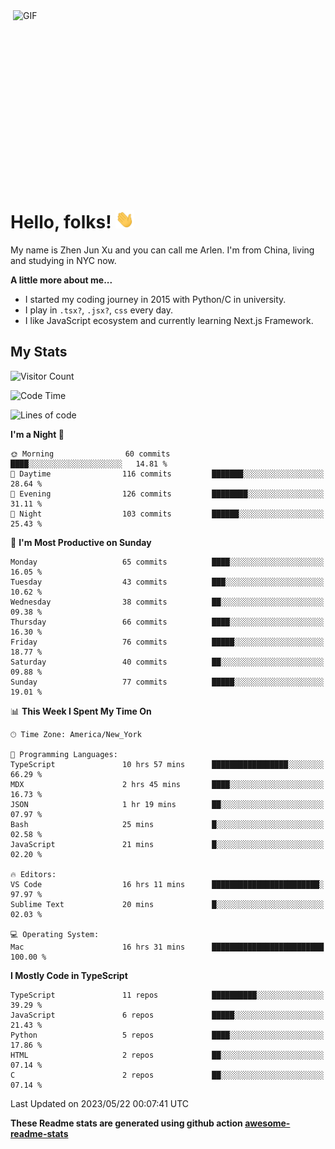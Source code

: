 <img align="right" alt="GIF" src="https://media.giphy.com/media/xUA7bdpLxQhsSQdyog/giphy.gif" width="500" height="320" />

# Hello, folks! <img src="https://raw.githubusercontent.com/arlenxuzj/arlenxuzj/master/assets/wave.gif" width="30px">

My name is Zhen Jun Xu and you can call me Arlen. I'm from China, living and studying in NYC now.

**A little more about me...**

 - I started my coding journey in 2015 with Python/C in university.
 - I play in `.tsx?`, `.jsx?`, `css` every day.
 - I like JavaScript ecosystem and currently learning Next.js Framework.

## My Stats

![Visitor Count](https://komarev.com/ghpvc/?username=arlenxuzj&color=blue&label=Profile+Views)

<!--START_SECTION:waka-->
![Code Time](http://img.shields.io/badge/Code%20Time-3%2C239%20hrs%2033%20mins-blue)

![Lines of code](https://img.shields.io/badge/From%20Hello%20World%20I%27ve%20Written-698.5%20thousand%20lines%20of%20code-blue)

**I'm a Night 🦉** 

```text
🌞 Morning                60 commits          ████░░░░░░░░░░░░░░░░░░░░░   14.81 % 
🌆 Daytime                116 commits         ███████░░░░░░░░░░░░░░░░░░   28.64 % 
🌃 Evening                126 commits         ████████░░░░░░░░░░░░░░░░░   31.11 % 
🌙 Night                  103 commits         ██████░░░░░░░░░░░░░░░░░░░   25.43 % 
```
📅 **I'm Most Productive on Sunday** 

```text
Monday                   65 commits          ████░░░░░░░░░░░░░░░░░░░░░   16.05 % 
Tuesday                  43 commits          ███░░░░░░░░░░░░░░░░░░░░░░   10.62 % 
Wednesday                38 commits          ██░░░░░░░░░░░░░░░░░░░░░░░   09.38 % 
Thursday                 66 commits          ████░░░░░░░░░░░░░░░░░░░░░   16.30 % 
Friday                   76 commits          █████░░░░░░░░░░░░░░░░░░░░   18.77 % 
Saturday                 40 commits          ██░░░░░░░░░░░░░░░░░░░░░░░   09.88 % 
Sunday                   77 commits          █████░░░░░░░░░░░░░░░░░░░░   19.01 % 
```


📊 **This Week I Spent My Time On** 

```text
🕑︎ Time Zone: America/New_York

💬 Programming Languages: 
TypeScript               10 hrs 57 mins      █████████████████░░░░░░░░   66.29 % 
MDX                      2 hrs 45 mins       ████░░░░░░░░░░░░░░░░░░░░░   16.73 % 
JSON                     1 hr 19 mins        ██░░░░░░░░░░░░░░░░░░░░░░░   07.97 % 
Bash                     25 mins             █░░░░░░░░░░░░░░░░░░░░░░░░   02.58 % 
JavaScript               21 mins             █░░░░░░░░░░░░░░░░░░░░░░░░   02.20 % 

🔥 Editors: 
VS Code                  16 hrs 11 mins      ████████████████████████░   97.97 % 
Sublime Text             20 mins             █░░░░░░░░░░░░░░░░░░░░░░░░   02.03 % 

💻 Operating System: 
Mac                      16 hrs 31 mins      █████████████████████████   100.00 % 
```

**I Mostly Code in TypeScript** 

```text
TypeScript               11 repos            ██████████░░░░░░░░░░░░░░░   39.29 % 
JavaScript               6 repos             █████░░░░░░░░░░░░░░░░░░░░   21.43 % 
Python                   5 repos             ████░░░░░░░░░░░░░░░░░░░░░   17.86 % 
HTML                     2 repos             ██░░░░░░░░░░░░░░░░░░░░░░░   07.14 % 
C                        2 repos             ██░░░░░░░░░░░░░░░░░░░░░░░   07.14 % 
```




 Last Updated on 2023/05/22 00:07:41 UTC
<!--END_SECTION:waka-->

**These Readme stats are generated using github action [awesome-readme-stats](https://github.com/anmol098/waka-readme-stats)**

